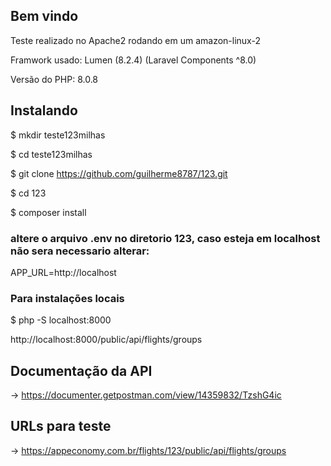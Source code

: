 ## Bem vindo

Teste realizado no Apache2 rodando em um amazon-linux-2

Framwork usado: Lumen (8.2.4) (Laravel Components ^8.0)

Versão do PHP: 8.0.8 

## Instalando


$ mkdir teste123milhas

$ cd teste123milhas

$ git clone https://github.com/guilherme8787/123.git

$ cd 123

$ composer install


### altere o arquivo .env no diretorio 123, caso esteja em localhost não sera necessario alterar:
APP_URL=http://localhost

### Para instalações locais
$ php -S localhost:8000

http://localhost:8000/public/api/flights/groups

## Documentação da API
-> https://documenter.getpostman.com/view/14359832/TzshG4ic

## URLs para teste
-> https://appeconomy.com.br/flights/123/public/api/flights/groups
